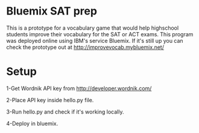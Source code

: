 # Bluemix SAT prep
This is a prototype for a vocabulary game that would help highschool students improve their vocabulary for the SAT or ACT exams. This program was deployed online using IBM's service Bluemix. If it's still up you can check the prototype out at http://improvevocab.mybluemix.net/

# Setup

1-Get Wordnik API key from http://developer.wordnik.com/

2-Place API key inside hello.py file.

3-Run hello.py and check if it's working locally.

4-Deploy in bluemix.

